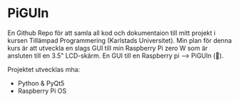 # PiGUIn
En Github Repo för att samla all kod och dokumentaion till mitt projekt i kursen Tillämpad Programmering (Karlstads Universitet). 
Min plan för denna kurs är att utveckla en slags GUI till min Raspberry Pi zero W som är ansluten till en 3.5" LCD-skärm. En GUI till en Raspberry pi --> PiGUIn (🐧).

Projektet utvecklas mha:
- Python & PyQt5
- Raspberry Pi OS
